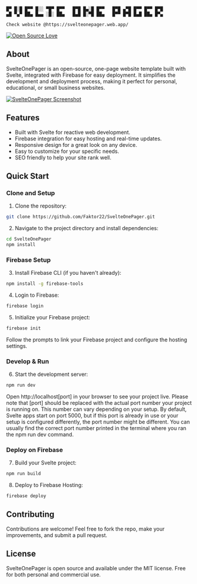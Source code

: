 ```

█▀ █░█ █▀▀ █░░ ▀█▀ █▀▀   █▀█ █▄░█ █▀▀   █▀█ ▄▀█ █▀▀ █▀▀ █▀█
▄█ ▀▄▀ ██▄ █▄▄ ░█░ ██▄   █▄█ █░▀█ ██▄   █▀▀ █▀█ █▄█ ██▄ █▀▄

Check website @https://svelteonepager.web.app/
```

[![Open Source Love](https://badges.frapsoft.com/os/v1/open-source.svg?v=102)](https://faktor22.nl)

## About

SvelteOnePager is an open-source, one-page website template built with Svelte, integrated with Firebase for easy deployment. It simplifies the development and deployment process, making it perfect for personal, educational, or small business websites.

[![SvelteOnePager Screenshot](https://i.ibb.co/hf0pC8H/screenshot-svelteonepager.png)](https://svelteonepager.web.app/)

## Features

- Built with Svelte for reactive web development.
- Firebase integration for easy hosting and real-time updates.
- Responsive design for a great look on any device.
- Easy to customize for your specific needs.
- SEO friendly to help your site rank well.

## Quick Start

### Clone and Setup

1. Clone the repository:

```bash
git clone https://github.com/Faktor22/SvelteOnePager.git
```

2. Navigate to the project directory and install dependencies:

```bash
cd SvelteOnePager
npm install
```

### Firebase Setup

3. Install Firebase CLI (if you haven't already):

```bash
npm install -g firebase-tools
```

4. Login to Firebase:

```bash
firebase login
```

5. Initialize your Firebase project:

```bash
firebase init
```

Follow the prompts to link your Firebase project and configure the hosting settings.

### Develop & Run

6. Start the development server:

```bash
npm run dev
```

Open http://localhost[port] in your browser to see your project live. Please note that [port] should be replaced with the actual port number your project is running on. This number can vary depending on your setup. By default, Svelte apps start on port 5000, but if this port is already in use or your setup is configured differently, the port number might be different. You can usually find the correct port number printed in the terminal where you ran the npm run dev command.

### Deploy on Firebase

7. Build your Svelte project:

```bash
npm run build
```

8. Deploy to Firebase Hosting:

```bash
firebase deploy
```

## Contributing

Contributions are welcome! Feel free to fork the repo, make your improvements, and submit a pull request.

## License

SvelteOnePager is open source and available under the MIT license. Free for both personal and commercial use.

